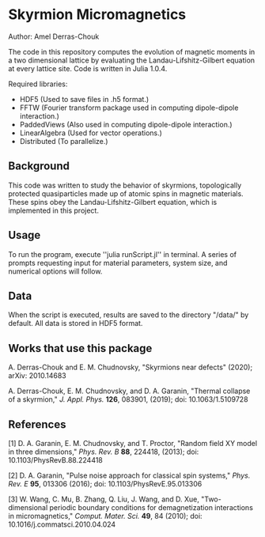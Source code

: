 # Skyrmion Micromagnetics

Author: Amel Derras-Chouk

The code in this repository computes the evolution of magnetic moments in a two dimensional lattice by evaluating the Landau-Lifshitz-Gilbert equation at every lattice site. Code is written in Julia 1.0.4.

Required libraries:
 - HDF5 (Used to save files in .h5 format.)
 - FFTW (Fourier transform package used in computing dipole-dipole interaction.)
 - PaddedViews (Also used in computing dipole-dipole interaction.)
 - LinearAlgebra (Used for vector operations.)
 - Distributed (To parallelize.)

## Background

This code was written to study the behavior of skyrmions, topologically protected quasiparticles made up of atomic spins in magnetic materials. These spins obey the Landau-Lifshitz-Gilbert equation, which is implemented in this project.

## Usage

To run the program, execute ''julia runScript.jl'' in terminal. A series of prompts requesting input for material parameters, system size, and numerical options will follow.

## Data

When the script is executed, results are saved to the directory "/data/" by default. All data is stored in HDF5 format.

## Works that use this package

A. Derras-Chouk and E. M. Chudnovsky, "Skyrmions near defects" (2020); arXiv: 2010.14683

A. Derras-Chouk, E. M. Chudnovsky, and D. A. Garanin, "Thermal collapse of a skyrmion," *J. Appl. Phys.* **126**, 083901, (2019); doi: 10.1063/1.5109728

## References

<a id="1">[1]</a>
D. A. Garanin, E. M. Chudnovsky, and T. Proctor, "Random field XY model in three dimensions," *Phys. Rev. B* **88**, 224418, (2013); doi: 10.1103/PhysRevB.88.224418

<a id="1">[2]</a>
D. A. Garanin, "Pulse noise approach for classical spin systems," *Phys. Rev. E* **95**, 013306 (2016); doi: 10.1103/PhysRevE.95.013306

<a id="1">[3]</a>
W. Wang, C. Mu, B. Zhang, Q. Liu, J. Wang, and D. Xue, "Two-dimensional periodic boundary conditions for demagnetization interactions in micromagnetics," *Comput. Mater. Sci.* **49**, 84 (2010); doi: 10.1016/j.commatsci.2010.04.024

